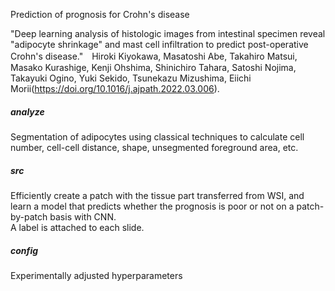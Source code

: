 
Prediction of prognosis for Crohn's disease <br>

"Deep learning analysis of histologic images from intestinal specimen reveal "adipocyte shrinkage" and mast cell infiltration to predict post-operative Crohn's disease."　Hiroki Kiyokawa, Masatoshi Abe, Takahiro Matsui, Masako Kurashige, Kenji Ohshima, Shinichiro Tahara, Satoshi Nojima, Takayuki Ogino, Yuki Sekido, Tsunekazu Mizushima, Eiichi Morii(https://doi.org/10.1016/j.ajpath.2022.03.006).

##### analyze<br>
Segmentation of adipocytes using classical techniques to calculate cell number, cell-cell distance, shape, unsegmented foreground area, etc.

##### src <br>
Efficiently create a patch with the tissue part transferred from WSI, and learn a model that predicts whether the prognosis is poor or not on a patch-by-patch basis with CNN.<br>
A label is attached to each slide.

##### config <br>

Experimentally adjusted hyperparameters

